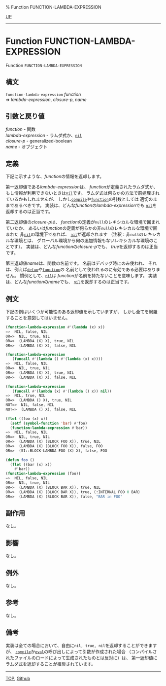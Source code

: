 % Function FUNCTION-LAMBDA-EXPRESSION

[UP](5.3.html)  

---

# Function **FUNCTION-LAMBDA-EXPRESSION**


Function `FUNCTION-LAMBDA-EXPRESSION`


## 構文

`function-lambda-expression` *function*  
=> *lambda-expression*, *closure-p*, *name*


## 引数と戻り値

*function* - 関数  
*lambda-expression* - ラムダ式か、[`nil`](5.3.nil-variable.html)  
*closure-p* - generalized-boolean  
*name* - オブジェクト


## 定義

下記に示すような、*function*の情報を返却します。

第一返却値である*lambda-expression*は、
*function*が定義されたラムダ式か、
もし情報が利用できないときは[`nil`](5.3.nil-variable.html)です。
ラムダ式は何らかの方法で前処理されているかもしれませんが、
しかし[`compile`](3.8.compile.html)や[`function`](5.3.function-special.html)の引数としては
適切のままであるべきです。
実装は、どんな*function*の*lambda-expression*でも
[`nil`](5.3.nil-variable.html)を返却するのは正当です。

第二返却値の*closure-p*は、
*function*の定義が`null`のレキシカルな環境で囲まれていたか、
あるいは*function*の定義が何らかの非`null`のレキシカルな環境で囲まれた
非[`nil`](5.3.nil-variable.html)の環境下であれば、
[`nil`](5.3.nil-variable.html)が返却されます
（注釈：非`null`のレキシカルな環境とは、
グローバル環境から何の追加情報もないレキシカルな環境のことです）。
実装は、どんな*function*の*closure-p*でも、
*true*を返却するのは正当です。

第三返却値*name*は、関数の名前です。
名前はデバッグ時にのみ使われ、
それは、例えば[`defun`](5.3.defun.html)や[`function`](5.3.function-special.html)の
名前として使われるのに有効である必要はありません。
慣例として、[`nil`](5.3.nil-variable.html)は
*function*が名前を持たないことを意味します。
実装は、どんな*function*の*name*でも、
[`nil`](5.3.nil-variable.html)を返却するのは正当です。


## 例文

下記の例はいくつか可能性のある返却値を示していますが、
しかし全てを網羅することを意図してはいません。

```lisp
(function-lambda-expression #'(lambda (x) x))
=>  NIL, false, NIL
OR=>  NIL, true, NIL
OR=>  (LAMBDA (X) X), true, NIL
OR=>  (LAMBDA (X) X), false, NIL

(function-lambda-expression
   (funcall #'(lambda () #'(lambda (x) x))))
=>  NIL, false, NIL
OR=>  NIL, true, NIL
OR=>  (LAMBDA (X) X), true, NIL
OR=>  (LAMBDA (X) X), false, NIL
 
(function-lambda-expression 
   (funcall #'(lambda (x) #'(lambda () x)) nil))
=>  NIL, true, NIL
OR=>  (LAMBDA () X), true, NIL
NOT=>  NIL, false, NIL
NOT=>  (LAMBDA () X), false, NIL
  
(flet ((foo (x) x))
  (setf (symbol-function 'bar) #'foo)
  (function-lambda-expression #'bar))
=>  NIL, false, NIL
OR=>  NIL, true, NIL
OR=>  (LAMBDA (X) (BLOCK FOO X)), true, NIL
OR=>  (LAMBDA (X) (BLOCK FOO X)), false, FOO
OR=>  (SI::BLOCK-LAMBDA FOO (X) X), false, FOO
 
(defun foo ()
  (flet ((bar (x) x))
    #'bar))
(function-lambda-expression (foo))
=>  NIL, false, NIL
OR=>  NIL, true, NIL
OR=>  (LAMBDA (X) (BLOCK BAR X)), true, NIL
OR=>  (LAMBDA (X) (BLOCK BAR X)), true, (:INTERNAL FOO 0 BAR)
OR=>  (LAMBDA (X) (BLOCK BAR X)), false, "BAR in FOO"
```


## 副作用

なし。


## 影響

なし。


## 例外

なし。


## 参考

なし。


## 備考

実装は全ての場合において、自由に`nil, true, nil`を返却することができますが、
[`compile`](3.8.compile.html)か[`eval`](3.8.eval.html)の呼び出しによって引数が作成された場合
（コンパイルされたファイルのロードによって生成されたものとは反対に）は、
第一返却値にラムダ式を返却することが推奨されています。


---
[TOP](index.html),  [Github](https://github.com/nptcl/npt-japanese)

